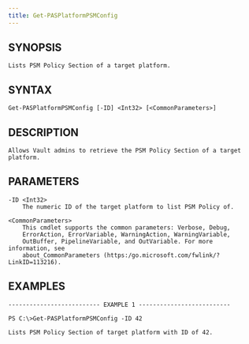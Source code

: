 ```yaml
---
title: Get-PASPlatformPSMConfig
---
```


## SYNOPSIS

    Lists PSM Policy Section of a target platform.

## SYNTAX

    Get-PASPlatformPSMConfig [-ID] <Int32> [<CommonParameters>]

## DESCRIPTION

    Allows Vault admins to retrieve the PSM Policy Section of a target platform.

## PARAMETERS

    -ID <Int32>
        The numeric ID of the target platform to list PSM Policy of.

    <CommonParameters>
        This cmdlet supports the common parameters: Verbose, Debug,
        ErrorAction, ErrorVariable, WarningAction, WarningVariable,
        OutBuffer, PipelineVariable, and OutVariable. For more information, see
        about_CommonParameters (https:/go.microsoft.com/fwlink/?LinkID=113216).

## EXAMPLES

    -------------------------- EXAMPLE 1 --------------------------

    PS C:\>Get-PASPlatformPSMConfig -ID 42

    Lists PSM Policy Section of target platform with ID of 42.
